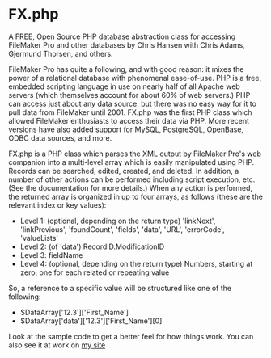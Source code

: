 # FX.php

A FREE, Open Source PHP database abstraction class for accessing FileMaker Pro and other databases
by Chris Hansen with Chris Adams, Gjermund Thorsen, and others.

FileMaker Pro has quite a following, and with good reason:  it mixes the power of a relational database with phenomenal ease-of-use.  PHP is a free, embedded scripting language in use on nearly half of all Apache web servers (which themselves account for about 60% of web servers.)  PHP can access just about any data source, but there was no easy way for it to pull data from FileMaker until 2001.  FX.php was the first PHP class which allowed FileMaker enthusiasts to access their data via PHP.  More recent versions have also added support for MySQL, PostgreSQL, OpenBase, ODBC data sources, and more.

FX.php is a PHP class which parses the XML output by FileMaker Pro's web companion into a multi-level array which is easily manipulated using PHP.  Records can be searched, edited, created, and deleted.  In addition, a number of other actions can be performed including script execution, etc.  (See the documentation for more details.)  When any action is performed, the returned array is organized in up to four arrays, as follows (these are the relevant index or key values):

* Level 1: (optional, depending on the return type)
    'linkNext', 'linkPrevious', 'foundCount', 'fields', 'data', 'URL', 'errorCode', 'valueLists'
* Level 2: (of 'data')
    RecordID.ModificationID
* Level 3:
    fieldName
* Level 4: (optional, depending on the return type)
    Numbers, starting at zero; one for each related or repeating value

So, a reference to a specific value will be structured like one of the following:

* $DataArray['12.3']['First_Name']
* $DataArray['data']['12.3']['First_Name'][0]

Look at the sample code to get a better feel for how things work.  You can also see it at work on [my site](www.iviking.org/FX.php/)

